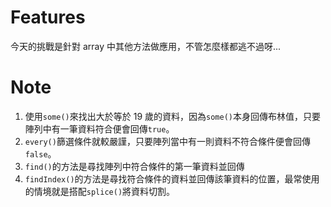 # Features

今天的挑戰是針對 array 中其他方法做應用，不管怎麼樣都逃不過呀...

# Note

1. 使用`some()`來找出大於等於 19 歲的資料，因為`some()`本身回傳布林值，只要陣列中有一筆資料符合便會回傳`true`。
2. `every()`篩選條件就較嚴謹，只要陣列當中有一則資料不符合條件便會回傳`false`。
3. `find()`的方法是尋找陣列中符合條件的第一筆資料並回傳
4. `findIndex()`的方法是尋找符合條件的資料並回傳該筆資料的位置，最常使用的情境就是搭配`splice()`將資料切割。
